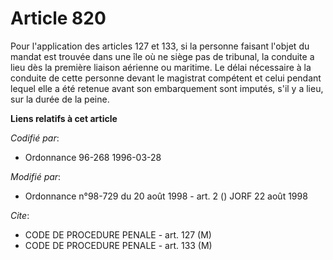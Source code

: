 # Article 820

Pour l'application des articles 127 et 133, si la personne faisant l'objet du mandat est trouvée dans une île où ne siège pas
de tribunal, la conduite a lieu dès la première liaison aérienne ou maritime. Le délai nécessaire à la conduite de cette
personne devant le magistrat compétent et celui pendant lequel elle a été retenue avant son embarquement sont imputés, s'il y
a lieu, sur la durée de la peine.

**Liens relatifs à cet article**

_Codifié par_:

  - Ordonnance 96-268 1996-03-28

_Modifié par_:

  - Ordonnance n°98-729 du 20 août 1998 - art. 2 () JORF 22 août 1998

_Cite_:

  - CODE DE PROCEDURE PENALE - art. 127 (M)
  - CODE DE PROCEDURE PENALE - art. 133 (M)
